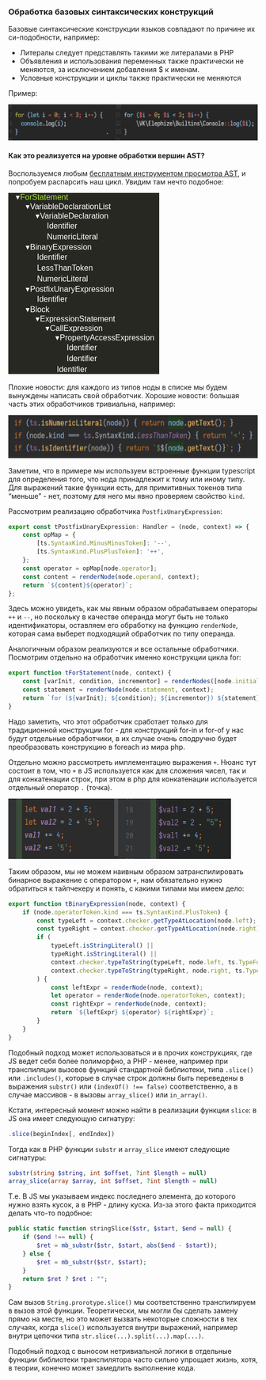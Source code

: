 ### Обработка базовых синтаксических конструкций

Базовые синтаксические конструкции языков совпадают по причине их си-подобности,
например:
- Литералы следует представлять такими же литералами в PHP
- Объявления и использования переменных также практически не меняются, за исключением 
добавления $ к именам.
- Условные конструкции и циклы также практически не меняются

Пример:

![./example-for.png](./example-for.png)

#### Как это реализуется на уровне обработки вершин AST?

Воспользуемся любым [бесплатным инструментом просмотра AST](https://ts-ast-viewer.com/),
и попробуем распарсить наш цикл. Увидим там нечто подобное:

![./example-for-ast.png](./example-for-ast.png)

Плохие новости: для каждого из типов ноды в списке мы будем вынуждены написать свой
обработчик. Хорошие новости: большая часть этих обработчиков тривиальна, например:

![./literal-handlers.png](./literal-handlers.png)

Заметим, что в примере мы используем встроенные функции typescript для определения 
того, что нода принадлежит к тому или иному типу. Для выражений такие функции есть, 
для примитивных токенов типа “меньше” - нет, поэтому для него мы явно проверяем 
свойство `kind`.

Рассмотрим реализацию обработчика `PostfixUnaryExpression`:
```typescript
export const tPostfixUnaryExpression: Handler = (node, context) => {
    const opMap = {
        [ts.SyntaxKind.MinusMinusToken]: '--',
        [ts.SyntaxKind.PlusPlusToken]: '++',
    };
    const operator = opMap[node.operator];
    const content = renderNode(node.operand, context);
    return `${content}${operator}`;
};
```

Здесь можно увидеть, как мы явным образом обрабатываем операторы `++` и `--`, но 
поскольку в качестве операнда могут быть не только идентификаторы, оставляем его 
обработку на функцию `renderNode`, которая сама выберет подходящий обработчик по
типу операнда.

Аналогичным образом реализуются и все остальные обработчики. Посмотрим отдельно на 
обработчик именно конструкции цикла for:

```typescript
export function tForStatement(node, context) {
    const [varInit, condition, incrementor] = renderNodes([node.initializer, node.condition, node.incrementor], context);
    const statement = renderNode(node.statement, context);
    return `for (${varInit}; ${condition}; ${incrementor}) ${statement}`;
}
```

Надо заметить, что этот обработчик сработает только для традиционной конструкции for -
для конструкций for-in и for-of у нас будут отдельные обработчики, в их случае очень
сподручно будет преобразовать конструкцию в foreach из мира php.

Отдельно можно рассмотреть имплементацию выражения `+`. Нюанс тут состоит в том, что
`+` в JS используется как для сложения чисел, так и для конкатенации строк, при этом
в php для конкатенации используется отдельный оператор `.` (точка).

![./example-operators.png](./example-operators.png)

Таким образом, мы не можем наивным образом затранспилировать бинарное выражение с 
оператором `+`, нам обязательно нужно обратиться к тайпчекеру и понять, с какими типами
мы имеем дело:

```typescript
export function tBinaryExpression(node, context) {
    if (node.operatorToken.kind === ts.SyntaxKind.PlusToken) {
        const typeLeft = context.checker.getTypeAtLocation(node.left);
        const typeRight = context.checker.getTypeAtLocation(node.right);
        if (
            typeLeft.isStringLiteral() ||
            typeRight.isStringLiteral() ||
            context.checker.typeToString(typeLeft, node.left, ts.TypeFormatFlags.None) === 'string' ||
            context.checker.typeToString(typeRight, node.right, ts.TypeFormatFlags.None) === 'string'
        ) {
            const leftExpr = renderNode(node, context);
            let operator = renderNode(node.operatorToken, context);
            const rightExpr = renderNode(node, context);
            return `${leftExpr} ${operator} ${rightExpr}`;
        }
    }
}
```

Подобный подход может использоваться и в прочих конструкциях, где JS ведет себя более
полиморфно, а PHP - менее, например при транспиляции вызовов функций стандартной
библиотеки, типа `.slice()` или `.includes()`, которые в случае строк должны быть 
переведены в выражения `substr()` или `(indexOf() !== false)` соответственно, а в
случае массивов - в вызовы `array_slice()` или `in_array()`.

Кстати, интересный момент можно найти в реализации функции `slice`: в JS она имеет
следующую сигнатуру:
```typescript
.slice(beginIndex[, endIndex])
```
Тогда как в PHP функции `substr` и `array_slice` имеют следующие сигнатуры:
```php
substr(string $string, int $offset, ?int $length = null)
array_slice(array $array, int $offset, ?int $length = null)
```

Т.е. В JS мы указываем индекс последнего элемента, до которого нужно взять кусок,
а в PHP - длину куска. Из-за этого факта приходится делать что-то подобное:

```php
public static function stringSlice($str, $start, $end = null) {
    if ($end !== null) {
        $ret = mb_substr($str, $start, abs($end - $start));
    } else {
        $ret = mb_substr($str, $start);
    }
    return $ret ? $ret : "";
}
```

Сам вызов `String.prorotype.slice()` мы соответственно транспилируем в вызов этой 
функции. Теоретически, мы могли бы сделать замену прямо на месте, но это может
вызвать некоторые сложности в тех случаях, когда `slice()` используется внутри
выражений, например внутри цепочки типа `str.slice(...).split(...).map(...)`.

Подобный подход с выносом нетривиальной логики в отдельные функции библиотеки 
транспилятора часто сильно упрощает жизнь, хотя, в теории, конечно может замедлить
выполнение кода.
